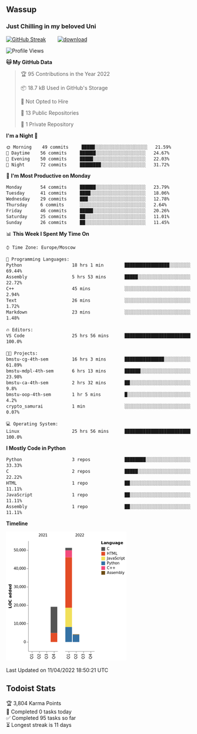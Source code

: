 ## Wassup 
### Just Chilling in my beloved Uni 

<!--
-->

[![GitHub Streak](http://github-readme-streak-stats.herokuapp.com?user=archeoss&theme=shades-of-purple&hide_border=true&date_format=j%20M%5B%20Y%5D)](https://git.io/streak-stats)&nbsp;&nbsp;&nbsp;&nbsp;&nbsp;&nbsp;&nbsp;&nbsp;[![download](https://user-images.githubusercontent.com/68448737/147796309-d8b65b1d-4dde-40d9-b03a-2b42aaa6cd43.jpeg)
](https://bmstu.ru/)

<!--START_SECTION:waka-->
![Profile Views](http://img.shields.io/badge/Profile%20Views-2-blue)

**🐱 My GitHub Data** 

> 🏆 95 Contributions in the Year 2022
 > 
> 📦 18.7 kB Used in GitHub's Storage 
 > 
> 🚫 Not Opted to Hire
 > 
> 📜 13 Public Repositories 
 > 
> 🔑 1 Private Repository 
 > 
**I'm a Night 🦉** 

```text
🌞 Morning    49 commits     █████░░░░░░░░░░░░░░░░░░░░   21.59% 
🌆 Daytime    56 commits     ██████░░░░░░░░░░░░░░░░░░░   24.67% 
🌃 Evening    50 commits     █████░░░░░░░░░░░░░░░░░░░░   22.03% 
🌙 Night      72 commits     ████████░░░░░░░░░░░░░░░░░   31.72%

```
📅 **I'm Most Productive on Monday** 

```text
Monday       54 commits     ██████░░░░░░░░░░░░░░░░░░░   23.79% 
Tuesday      41 commits     ████░░░░░░░░░░░░░░░░░░░░░   18.06% 
Wednesday    29 commits     ███░░░░░░░░░░░░░░░░░░░░░░   12.78% 
Thursday     6 commits      ░░░░░░░░░░░░░░░░░░░░░░░░░   2.64% 
Friday       46 commits     █████░░░░░░░░░░░░░░░░░░░░   20.26% 
Saturday     25 commits     ██░░░░░░░░░░░░░░░░░░░░░░░   11.01% 
Sunday       26 commits     ██░░░░░░░░░░░░░░░░░░░░░░░   11.45%

```


📊 **This Week I Spent My Time On** 

```text
⌚︎ Time Zone: Europe/Moscow

💬 Programming Languages: 
Python                   18 hrs 1 min        █████████████████░░░░░░░░   69.44% 
Assembly                 5 hrs 53 mins       █████░░░░░░░░░░░░░░░░░░░░   22.72% 
C++                      45 mins             ░░░░░░░░░░░░░░░░░░░░░░░░░   2.94% 
Text                     26 mins             ░░░░░░░░░░░░░░░░░░░░░░░░░   1.72% 
Markdown                 23 mins             ░░░░░░░░░░░░░░░░░░░░░░░░░   1.48%

🔥 Editors: 
VS Code                  25 hrs 56 mins      █████████████████████████   100.0%

🐱‍💻 Projects: 
bmstu-cg-4th-sem         16 hrs 3 mins       ███████████████░░░░░░░░░░   61.89% 
bmstu-mdpl-4th-sem       6 hrs 13 mins       ██████░░░░░░░░░░░░░░░░░░░   23.98% 
bmstu-ca-4th-sem         2 hrs 32 mins       ██░░░░░░░░░░░░░░░░░░░░░░░   9.8% 
bmstu-oop-4th-sem        1 hr 5 mins         █░░░░░░░░░░░░░░░░░░░░░░░░   4.2% 
crypto_samurai           1 min               ░░░░░░░░░░░░░░░░░░░░░░░░░   0.07%

💻 Operating System: 
Linux                    25 hrs 56 mins      █████████████████████████   100.0%

```

**I Mostly Code in Python** 

```text
Python                   3 repos             ████████░░░░░░░░░░░░░░░░░   33.33% 
C                        2 repos             █████░░░░░░░░░░░░░░░░░░░░   22.22% 
HTML                     1 repo              ██░░░░░░░░░░░░░░░░░░░░░░░   11.11% 
JavaScript               1 repo              ██░░░░░░░░░░░░░░░░░░░░░░░   11.11% 
Assembly                 1 repo              ██░░░░░░░░░░░░░░░░░░░░░░░   11.11%

```


**Timeline**

![Chart not found](https://raw.githubusercontent.com/archeoss/archeoss/master/charts/bar_graph.png) 


 Last Updated on 11/04/2022 18:50:21 UTC
<!--END_SECTION:waka-->

## Todoist Stats

<!-- TODO-IST:START -->
🏆  3,804 Karma Points           
🌸  Completed 0 tasks today           
✅  Completed 95 tasks so far           
⏳  Longest streak is 11 days
<!-- TODO-IST:END -->
